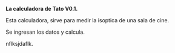 
<b> La calculadora de Tato V0.1. </b>

Esta calculadora, sirve para medir la isoptica de una sala de cine.

Se ingresan los datos y calcula.

nflksjdaflk.
